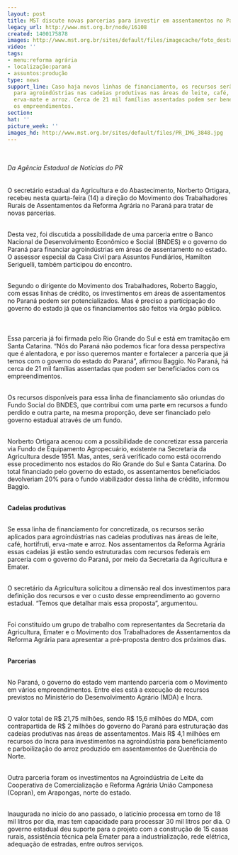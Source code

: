 ```yaml
---
layout: post
title: MST discute novas parcerias para investir em assentamentos no Paraná
legacy_url: http://www.mst.org.br/node/16108
created: 1400175878
images: http://www.mst.org.br/sites/default/files/imagecache/foto_destaque/PR_IMG_3848.jpg
video: ''
tags:
- menu:reforma agrária
- localização:paraná
- assuntos:produção
type: news
support_line: Caso haja novos linhas de financiamento, os recursos serão aplicados
  para agroindústrias nas cadeias produtivas nas áreas de leite, café, hortifruti,
  erva-mate e arroz. Cerca de 21 mil famílias assentadas podem ser beneficiados com
  os empreendimentos.
section: 
hat: ''
picture_week: ''
images_hd: http://www.mst.org.br/sites/default/files/PR_IMG_3848.jpg
---
```

<p><em><br><br>Da Agência Estadual de Notícias do PR<br></em><br><br>O secretário estadual da Agricultura e do Abastecimento, Norberto Ortigara, recebeu nesta quarta-feira (14) a direção do Movimento dos Trabalhadores Rurais de Assentamentos da Reforma Agrária no Paraná para tratar de novas parcerias.&nbsp;</p><p><br>Desta vez, foi discutida a possibilidade de uma parceria entre o Banco Nacional de Desenvolvimento Econômico e Social (BNDES) e o governo do Paraná para financiar agroindústrias em áreas de assentamento no estado. O assessor especial da Casa Civil para Assuntos Fundiários, Hamilton Seriguelli, também participou do encontro.</p><p><br>Segundo o dirigente do Movimento dos Trabalhadores, Roberto Baggio, com essas linhas de crédito, os investimentos em áreas de assentamentos no Paraná podem ser potencializados. Mas é preciso a participação do governo do estado já que os financiamentos são feitos via órgão público.</p><p><img style="margin: 10px;" src="http://www.mst.org.br/sites/default/files/PR_IMG_3848.jpg" alt=""><br><br>Essa parceria já foi firmada pelo Rio Grande do Sul e está em tramitação em Santa Catarina. “Nós do Paraná não podemos ficar fora dessa perspectiva que é alentadora, e por isso queremos manter e fortalecer a parceria que já temos com o governo do estado do Paraná”, afirmou Baggio. No Paraná, há cerca de 21 mil famílias assentadas que podem ser beneficiados com os empreendimentos.</p><p><br>Os recursos disponíveis para essa linha de financiamento são oriundas do Fundo Social do BNDES, que contribui com uma parte em recursos a fundo perdido e outra parte, na mesma proporção, deve ser financiado pelo governo estadual através de um fundo.&nbsp;</p><p><br>Norberto Ortigara acenou com a possibilidade de concretizar essa parceria via Fundo de Equipamento Agropecuário, existente na Secretaria da Agricultura desde 1951. Mas, antes, será verificado como está ocorrendo esse procedimento nos estados do Rio Grande do Sul e Santa Catarina. Do total financiado pelo governo do estado, os assentamentos beneficiados devolveriam 20% para o fundo viabilizador dessa linha de crédito, informou Baggio.</p><p><strong><br>Cadeias produtivas</strong>&nbsp;</p><p><br>Se essa linha de financiamento for concretizada, os recursos serão aplicados para agroindústrias nas cadeias produtivas nas áreas de leite, café, hortifruti, erva-mate e arroz. Nos assentamentos da Reforma Agrária essas cadeias já estão sendo estruturadas com recursos federais em parceria com o governo do Paraná, por meio da Secretaria da Agricultura e Emater.</p><p><br>O secretário da Agricultura solicitou a dimensão real dos investimentos para definição dos recursos e ver o custo desse empreendimento ao governo estadual. “Temos que detalhar mais essa proposta”, argumentou.&nbsp;</p><p><br>Foi constituído um grupo de trabalho com representantes da Secretaria da Agricultura, Emater e o Movimento dos Trabalhadores de Assentamentos da Reforma Agrária para apresentar a pré-proposta dentro dos próximos dias.</p><p><strong><br>Parcerias</strong>&nbsp;</p><p><br>No Paraná, o governo do estado vem mantendo parceria com o Movimento em vários empreendimentos. Entre eles está a execução de recursos previstos no Ministério do Desenvolvimento Agrário (MDA) e Incra.&nbsp;</p><p><br>O valor total de R$ 21,75 milhões, sendo R$ 15,6 milhões do MDA, com contrapartida de R$ 2 milhões do governo do Paraná para estruturação das cadeias produtivas nas áreas de assentamentos. Mais R$ 4,1 milhões em recursos do Incra para investimentos na agroindústria para beneficiamento e parboilização do arroz produzido em assentamentos de Querência do Norte.</p><p><br>Outra parceria foram os investimentos na Agroindústria de Leite da Cooperativa de Comercialização e Reforma Agrária União Camponesa (Copran), em Arapongas, norte do estado.</p><p><br>Inaugurada no início do ano passado, o laticínio processa em torno de 18 mil litros por dia, mas tem capacidade para processar 30 mil litros por dia. O governo estadual deu suporte para o projeto com a construção de 15 casas rurais, assistência técnica pela Emater para a industrialização, rede elétrica, adequação de estradas, entre outros serviços.</p><div>&nbsp;</div><div>&nbsp;</div>
